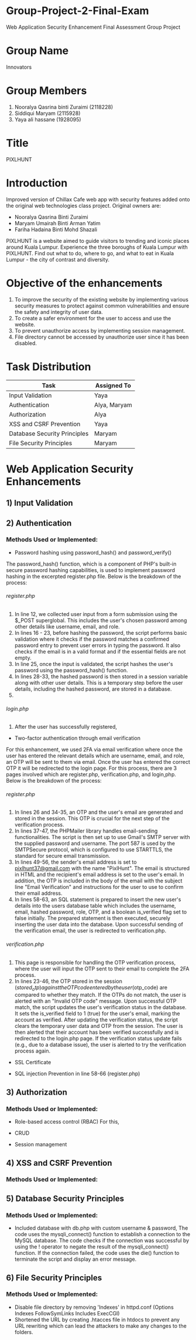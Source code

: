 # Group-Project-2-Final-Exam
Web Application Security Enhancement Final Assessment Group Project

# Group Name
Innovators

# Group Members
1. Nooralya Qasrina binti Zuraimi (2118228)
2. Siddiqui Maryam (2115928)
3. Yaya ali hassane (1928095)

# Title
PIXLHUNT

# Introduction
Improved version of Chillax Cafe web app with security features added onto the original web technologies class project.
Original owners are:

* Nooralya Qasrina Binti Zuraimi 
* Maryam Umairah Binti Arman Yatim 
* Fariha Hadaina Binti Mohd Shazali

PIXLHUNT is a website aimed to guide visitors to trending and iconic places around Kuala Lumpur. Experience the three boroughs of Kuala Lumpur with PIXLHUNT. Find out what to do, where to go, and what to eat in Kuala Lumpur - the city of contrast and diversity.


# Objective of the enhancements
1. To improve the security of the existing website by implementing various security measures to protect against common vulnerabilities and ensure the safety and integrity of user data.
2. To create a safer environment for the user to access and use the website.
3. To prevent unauthorize access by implementing session management.
4. File directory cannot be accessed by unauthorize user since it has been disabled.

# Task Distribution

| Task                          | Assigned To       |
|-------------------------------|-------------------|
| Input Validation    | Yaya             |
| Authentication        | Alya, Maryam               |
| Authorization | Alya           |
| XSS and CSRF Prevention           | Yaya              |
| Database Security Principles     | Maryam             |
| File Security Principles              | Maryam               |

# Web Application Security Enhancements
<h2> 1) Input Validation </h2>




<h2> 2) Authentication </h2>
<h3> Methods Used or Implemented: </h3>
   
* Password hashing using password_hash() and password_verify() <br>
   
The password_hash() function, which is a component of PHP's built-in secure password hashing capabilities, is used to implement password hashing in the excerpted register.php file. Below is the breakdown of the process:

<h6>register.php</h6>

1) In line 12, we collected user input from a form submission using the $_POST superglobal. This includes the user's chosen password among other details like username, email, and role. 
2) In lines 16 - 23, before hashing the password, the script performs basic validation where it checks if the password matches a confirmed password entry to prevent user errors in typing the password. It also checks if the email is in a valid format and if the essential fields are not empty. 
3) In line 25, once the input is validated, the script hashes the user's password using the password_hash() function. 
4) In lines 28-33, the hashed password is then stored in a session variable along with other user details. This is a temporary step before the user details, including the hashed password, are stored in a database.
5) 

<h6>login.php</h6>

1) After the user has successfully registered, 


* Two-factor authentication through email verification <br>
   
For this enhancement, we used 2FA via email verification where once the user has entered the relevant details which are username, email, and role, an OTP will be sent to them via email. Once the user has entered the correct OTP it will be redirected to the login page. For this process, there are 3 pages involved which are register.php, verification.php, and login,php. Below is the breakdown of the process:

<h6>register.php</h6>

1) In lines 26 and 34-35, an OTP and the user's email are generated and stored in the session. This OTP is crucial for the next step of the verification process.
2) In lines 37-47, the PHPMailer library handles email-sending functionalities. The script is then set up to use Gmail's SMTP server with the supplied  password and username. The port 587 is used by the SMTPSecure protocol, which is configured to use STARTTLS, the standard for secure email transmission.
3) In lines 49-56, the sender's email address is set to pixlhunt37@gmail.com with the name "PixlHunt". The email is structured in HTML and the recipient's email address is set to the user's email. In addition, the OTP is included in the body of the email with the subject line "Email Verification" and instructions for the user to use to confirm their email address.
4) In lines 58-63, an SQL statement is prepared to insert the new user's details into the users database table which includes the username, email, hashed password, role, OTP, and a boolean is_verified flag set to false initially. The prepared statement is then executed, securely inserting the user data into the database. Upon successful sending of the verification email, the user is redirected to verification.php.
      
<h6> verification.php </h6>

1) This page is responsible for handling the OTP verification process, where the user will input the OTP sent to their email to complete the 2FA process.
2) In lines 23-46, the OTP stored in the session ($stored_otp) against the OTP code entered by the user ($otp_code) are compared to whether they match. If the OTPs do not match, the user is alerted with an "Invalid OTP code" message. Upon successful OTP match, the script updates the user's verification status in the database. It sets the is_verified field to 1 (true) for the user's email, marking the account as verified. After updating the verification status, the script clears the temporary user data and OTP from the session. The user is then alerted that their account has been verified successfully and is redirected to the login.php page. If the verification status update fails (e.g., due to a database issue), the user is alerted to try the verification process again.

* SSL Certificate


  
* SQL injection Prevention in line 58-66 (register.php)

  



<h2> 3) Authorization </h2>
<h3> Methods Used or Implemented: </h3>
  
* Role-based access control (RBAC)
For this,
  
* CRUD
* Session management



<h2> 4) XSS and CSRF Prevention </h2>
<h3> Methods Used or Implemented: </h3>

<h2> 5) Database Security Principles </h2>
<h3> Methods Used or Implemented: </h3>

* Included database with db.php with custom username & password, The code uses the mysqli_connect() function to establish a connection to the MySQL database. The code checks if the connection was successful by using the ! operator to negate the result of the mysqli_connect() function. If the connection failed, the code uses the die() function to terminate the script and display an error message.


<h2> 6) File Security Principles </h2>
<h3> Methods Used or Implemented: </h3>

* Disable file directory by removing 'Indexes' in httpd.conf (Options Indexes FollowSymLinks Includes ExecCGI)
* Shortened the URL by creating .htacces file in htdocs to prevent any URL rewriting which can lead the attackers to make any changes to the folders.
  
   
